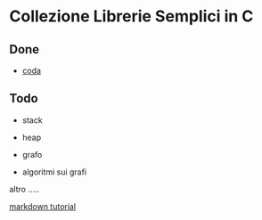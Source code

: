 Collezione Librerie Semplici in C
======================

Done
---------------

* [coda](http://it.wikipedia.org/wiki/Coda_%28informatica%29)

Todo
-----

* stack
* heap
* grafo

* algoritmi sui grafi


altro
.....

[markdown tutorial](http://daringfireball.net/projects/markdown/dingus)

